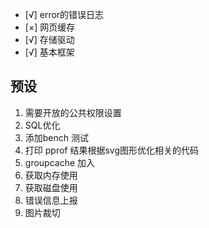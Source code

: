 - [√] error的错误日志
- [×] 网页缓存
- [√] 存储驱动
- [√] 基本框架

## 预设
1. 需要开放的公共权限设置
2. SQL优化
3. 添加bench 测试
4. 打印 pprof 结果根据svg图形优化相关的代码
5. groupcache 加入
6. 获取内存使用
7. 获取磁盘使用
8. 错误信息上报
9. 图片裁切
